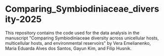 # Comparing_Symbiodiniaceae_diversity-2025
This repository contains the code used for the data analysis in the manuscript "Comparing Symbiodiniaceae diversity across unicellular hosts, multicellular hosts, and environmental reservoirs" by Vera Emelianenko, Maria Eduarda Alves dos Santos, Gayun Kim, and Filip Husnik. 
